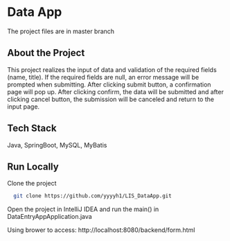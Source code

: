 # Data App
The project files are in master branch

## About the Project

This project realizes the input of data and validation of the required fields (name, title). If the required fields are null, an error message will be prompted when submitting. After clicking submit button, a confirmation page will pop up. After clicking confirm, the data will be submitted and after clicking cancel button, the submission will be canceled and return to the input page.


## Tech Stack

Java, SpringBoot, MySQL, MyBatis


## Run Locally

Clone the project

```bash
  git clone https://github.com/yyyyh1/LIS_DataApp.git
```

Open the project in IntelliJ IDEA and run the main() in DataEntryAppApplication.java

Using brower to access: http://localhost:8080/backend/form.html
